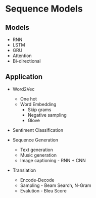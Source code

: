 # Sequence Models

## Models
* RNN
* LSTM
* GRU
* Attention
* Bi-directional

## Application 
* Word2Vec 
  * One hot
  * Word Embedding
      * Skip grams
      * Negative sampling
      * Glove
      
* Sentiment Classification
* Sequence Generation
  * Text generation
  * Music generation
  * Image captioning - RNN + CNN

* Translation
  * Encode-Decode
  * Sampling - Beam Search, N-Gram
  * Evalution - Bleu Score
  
